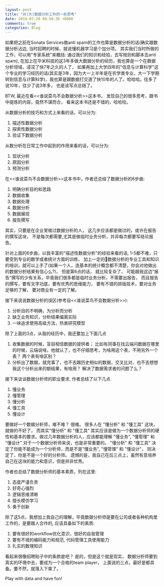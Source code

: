 ```yaml
---
layout: post
title: "对(大)数据分析工作的一些思考"
date: 2019-07-20 08:50:36 +0800
comments: true
categories: Blog
---
```

如果把之前在Sonata Services做anti spam的工作也算是数据分析的话(确实跟数据分析沾边, 当时招聘的时候，就说懂机器学习是个加分项。 其实我们当时所做的工作，可以用"专家系统"来概括: 通过我们的知识和经验，去写规则和脚本去anti spam), 在加上在华米科技的这3年多做大数据分析的经历，我也算是一个在数据分析领域，浸淫了快7年之久的人了， 如果再加上大学四年的"信息与计算科学"这个专业的学习经历的话(其实是3年，因为大一上半年是在农学类专业，大一下学期转到信息与计算科学)，我也算是跟数据打交道了快10年的人了。哈哈哈。往多了说10年，往少了说3年多， 也是该写点总结了。

BTW, 最近在看<<谁说菜鸟不会数据分析>>这本书， 发现自己的很多思考，跟书中提炼的内容，竟然不谋而合， 看来这本书还是不错的，哈哈哈。

从数据分析的技巧和方式上来看的话，可以分为:
1. 描述性数据分析
2. 探索性数据分析
3. 验证下数据分析

从数分析在日常工作中起到的作用来看的话，可以分为:
1. 现状分析
2. 原因分析
3. 预测分析

在<<谁说菜鸟不会数据分析>>这本书中，作者还总结了数据分析的6步曲:
1. 明确分析目的和思路
2. 数据收集
3. 数据处理
4. 数据分析
5. 数据展现
6. 报告撰写

其实，只要是在企业里做过数据分析的人， 这几步应该都是做过的，或许在报告的撰写这块， 不是每次都需要,尤其是做临时业务分析，并非每次都要写结论报告。

针对上面的6步曲，以我丰富的"描述性数据分析"的经验来看的话, 1-5都不难，只要受到专业的数学或者统计方面的训练， 加上一定的数据分析的专业工具和知识的培训，就可以上手了(如果一个人，连基本的统计概念都不清楚，你会对他做出的数据分析结果有信心么?)， 但是第6点的话， 就比较复杂了， 可能跟我这边"报告"撰写的少有关系，毕竟我们很多都是临时业务分析，不需要出报告， 而且报告的撰写，要有文字功底，要有优秀的思维能力， 要有不错的排版技术，要对业务足够的了解， 要对商业有一定的了解。

接下来说说数据分析的误区(参考自<<谁说菜鸟不会数据分析>>):
1. 分析目的不明确，为分析而分析
2. 缺乏业务知识，分析结果偏离实际
3. 一味追求使用高级方法，热衷研究模型

除了上面的3点，从我的经历中，我还要加上下面几点
1. 收集数据的时候，盲目相信数据的提供者； 比如有同事在找云端问数据在哪里的时候，云端说啥，他就认了，也不仔细思考，为啥用这个表，不用另外一个表？ 两个表有啥区别？ 
2. 分析出了数据，就完事了，也不去跟历史相似的数据，交叉比对，也不去想想我这个分析出来的额结果，有啥用？ 解决了数据需求者的问题了么？

接下来谈谈数据分析师的职业要求, 作者总结了以下几点
1. 懂业务
2. 懂管理
3. 懂分析
4. 懂工具
5. 懂设计

要做好一个数据分析师，难不难？ 很难。 很多人在 "懂分析" 和 "懂工具" 这块，就做的不好了， 而其实"懂分析" 和 "懂工具" 其实应该是做为一个数据分析师的硬性和基本的要求。做过几年数据分析的人，应该都能理解 "懂业务", "懂管理" 和 "懂设计" 对于一个数据分析师来说，也是非常重要的。 "懂分析" 和 "懂工具" 决定了你能不能成为一个分析师，而是不是"懂业务", "懂管理" 和 "懂设计"， 则决定了，你是不是一个好的分析师。 遗憾的是，我自己在后三点上，虽然有意培养自己在这块的能力和意识，但是并非优秀。 

作者也总结了数据分析师的基本素质，列在这里:
1. 态度严谨负责
2. 好奇心强烈
3. 逻辑思维清晰
4. 擅长模仿学习
5. 勇于创新

除了这5点，我想加上我自己的理解，毕竟数据分析师是要在公司或者各种机构里工作的，是要跟人合作的, 应该具备如下的素质:
1. 要有很好的workflow优化意识，很好的自我管理
2. 要有不错的编码能力和规范, 代码管理工具使用能力
3. 扎实的数理知识

看起来很像招聘贴子中的条款是吧？ 是的，但是这个就是现实， 数据分析师要到真实的环境中去，要成为一个合格的team player， 上面说的三点，最好是都具备。要不然，就落入下乘了。

Play with data and have fun!








